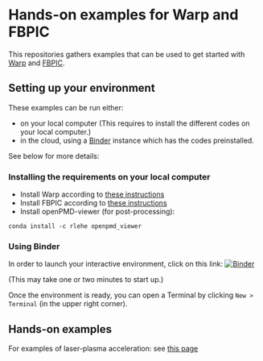 # Hands-on examples for Warp and FBPIC

This repositories gathers examples that can be used to get started
with [Warp](https://bitbucket.org/berkeleylab/warp/src) and
[FBPIC](https://github.com/fbpic/fbpic).

## Setting up your environment

These examples can be run either:
- on your local computer (This requires to install the different codes on your local computer.)
- in the cloud, using a [Binder](https://mybinder.org/) instance which has the codes preinstalled.

See below for more details:

### Installing the requirements on your local computer

- Install Warp according to [these instructions](https://bitbucket.org/berkeleylab/warp/src/master/doc/)
- Install FBPIC according to [these instructions](https://fbpic.github.io/install/install_local.html)
- Install openPMD-viewer (for post-processing):
```
conda install -c rlehe openpmd_viewer
```

### Using Binder

In order to launch your interactive environment, click on this link: [![Binder](https://mybinder.org/badge.svg)](https://mybinder.org/v2/gh/RemiLehe/warp_fbpic_hands_on/master)

(This may take one or two minutes to start up.)

Once the environment is ready, you can open a Terminal by clicking `New > Terminal`
(in the upper right corner).


## Hands-on examples

For examples of laser-plasma acceleration: see [this page](./plasma_acceleration/README.md) 
